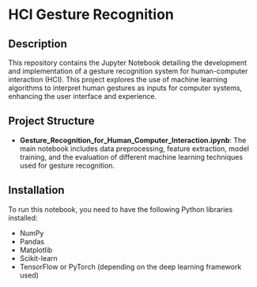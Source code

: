 # HCI Gesture Recognition

## Description
This repository contains the Jupyter Notebook detailing the development and implementation of a gesture recognition system for human-computer interaction (HCI). This project explores the use of machine learning algorithms to interpret human gestures as inputs for computer systems, enhancing the user interface and experience.

## Project Structure
- **Gesture_Recognition_for_Human_Computer_Interaction.ipynb**: The main notebook includes data preprocessing, feature extraction, model training, and the evaluation of different machine learning techniques used for gesture recognition.

## Installation
To run this notebook, you need to have the following Python libraries installed:
- NumPy
- Pandas
- Matplotlib
- Scikit-learn
- TensorFlow or PyTorch (depending on the deep learning framework used)
